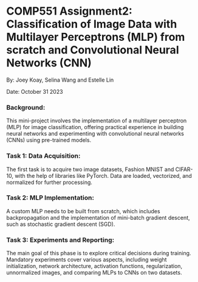 # COMP551 Assignment2: Classification of Image Data with Multilayer Perceptrons (MLP) from scratch and Convolutional Neural Networks (CNN)

By: Joey Koay, Selina Wang and Estelle Lin

Date: October 31 2023


### Background: 
This mini-project involves the implementation of a multilayer perceptron (MLP) for image classification, offering practical experience in building neural networks and experimenting with convolutional neural networks (CNNs) using pre-trained models.

### Task 1: Data Acquisition: 
The first task is to acquire two image datasets, Fashion MNIST and CIFAR-10, with the help of libraries like PyTorch. Data are loaded, vectorized, and normalized for further processing.

### Task 2: MLP Implementation: 
A custom MLP needs to be built from scratch, which includes backpropagation and the implementation of mini-batch gradient descent, such as stochastic gradient descent (SGD). 

### Task 3: Experiments and Reporting: 
The main goal of this phase is to explore critical decisions during training. Mandatory experiments cover various aspects, including weight initialization, network architecture, activation functions, regularization, unnormalized images, and comparing MLPs to CNNs on two datasets. 
